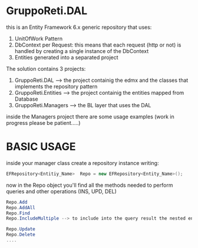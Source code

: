 # GruppoReti.DAL

this is an Entity Framework 6.x generic repository that uses:
1. UnitOfWork Pattern
2. DbContext per Request: this means that each request (http or not) is handled by creating a single instance of the DbContext
3. Entities generated into a separated project

The solution contains 3 projects:

1. GruppoReti.DAL --> the project containig the edmx and the classes that implements the repository pattern
2. GruppoReti.Entities --> the project containig the entities mapped from Database
3. GruppoReti.Managers --> the BL layer that uses the DAL

inside the Managers project there are some usage examples (work in progress please be patient.....)

BASIC USAGE
===========
inside your manager class create a repository instance writing:
```c#
EFRepository<Entitiy_Name>  Repo = new EFRepository<Entity_Name>();
```
now in the Repo object you'll find all the methods needed to perform queries and other operations (INS, UPD, DEL)
```c#
Repo.Add
Repo.AddAll
Repo.Find
Repo.IncludeMultiple --> to include into the query result the nested entities because thsi project uses the eager loading pattern

Repo.Update
Repo.Delete
....
```
